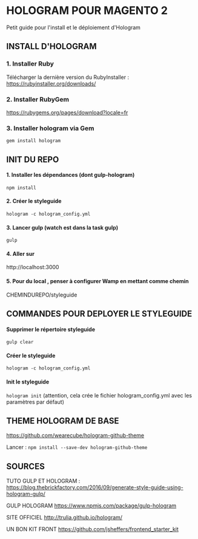 # HOLOGRAM POUR MAGENTO 2

Petit guide pour l'install et le déploiement d'Hologram

## INSTALL D'HOLOGRAM

### 1. Installer Ruby

Télécharger la dernière version du RubyInstaller : 
https://rubyinstaller.org/downloads/

### 2. Installer RubyGem
https://rubygems.org/pages/download?locale=fr

### 3. Installer hologram via Gem
`gem install hologram`


## INIT DU REPO
#### 1. Installer les dépendances (dont gulp-hologram)
`npm install`

#### 2. Créer le styleguide
`hologram -c hologram_config.yml`

#### 3. Lancer gulp (watch est dans la task gulp) 
`gulp`

#### 4. Aller sur 
http://localhost:3000

#### 5. Pour du local , penser à configurer Wamp en mettant comme chemin 
CHEMINDUREPO/styleguide


## COMMANDES POUR DEPLOYER LE STYLEGUIDE

#### Supprimer le répertoire styleguide
`gulp clear`

#### Créer le styleguide
`hologram -c hologram_config.yml`

#### Init le styleguide 
`hologram init`
(attention, cela crée le fichier hologram_config.yml avec les paramètres par défaut)


## THEME HOLOGRAM DE BASE
https://github.com/wearecube/hologram-github-theme

Lancer :
`npm install --save-dev hologram-github-theme`


## SOURCES

TUTO GULP ET HOLOGRAM :
https://blog.thebrickfactory.com/2016/09/generate-style-guide-using-hologram-gulp/

GULP HOLOGRAM
https://www.npmjs.com/package/gulp-hologram

SITE OFFICIEL
http://trulia.github.io/hologram/

UN BON KIT FRONT
https://github.com/jsheffers/frontend_starter_kit